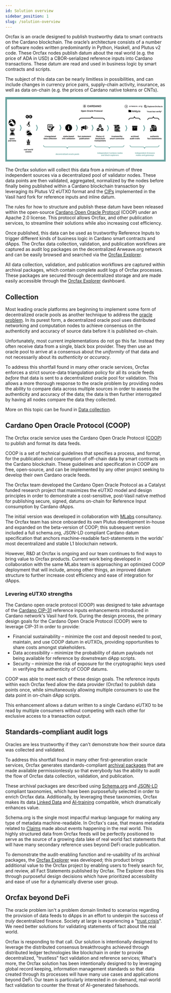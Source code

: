 ```yaml
---
id: Solution overview
sidebar_position: 1
slug: /solution-overview
---
```


Orcfax is an oracle designed to publish trustworthy data to smart contracts on
the Cardano blockchain. The oracle’s architecture consists of a number of
software nodes written predominantly in Python, Haskell, and Plutus v2 code.
These Orcfax nodes publish datum about the real world
(e.g. the price of ADA in USD) a CBOR-serialized reference inputs into Cardano
transactions. These datum are read and used in business logic by smart contracts
and scripts.

The subject of this data can be nearly limitless in possibilities, and can
include changes in currency price pairs, supply-chain activity, insurance, as
well as data on-chain (e.g. the prices of Cardano native tokens or CNTs).

![Orcfax solution overview](/img/2023-07-06--Orcfax-concept-diagram.png)

The Orcfax solution will collect this data from a minimum of three independent
sources via a decentralized pool of validator nodes. These data points are then
validated, aggregated, normalized by the nodes before finally being published
within a Cardano blockchain transaction by leveraging its Plutus V2 eUTXO format
and the [CIPs](https://github.com/mlabs-haskell/cardano-open-oracle-protocol/blob/9e9c9aedba84d32e424b1dd116b4734e1a42f3bc/coop-docs/00-design.md#:~:text=Cardano%20features%20enabling%20Oracles) implemented in the Vasil
hard fork for reference inputs and inline datum.

The rules for how to structure and publish these datum have been released within
the open-source [Cardano Open Oracle Protocol](https://github.com/mlabs-haskell/cardano-open-oracle-protocol/tree/main) (COOP) under an Apache 2.0 license.
This protocol allows Orcfax, and other publication services, to streamline their
solutions while also increasing cost efficiency.

Once published, this data can be used as trustworthy Reference Inputs to trigger
different kinds of business logic in Cardano smart contracts and dApps. The
Orcfax data collection, validation, and publication workflows are captured as
audit log packages on the decentralized Arweave.org network and can be easily
browsed and searched via the [Orcfax Explorer](https://explorer.orcfax.io/).

All data collection, validation, and publication workflows are captured within
archival packages, which contain complete audit logs of Orcfax processes. These
packages are secured through decentralized storage and are made easily
accessible through the [Orcfax Explorer](https://explorer.orcfax.io/) dashboard.

## Collection
Most leading oracle platforms are beginning to implement some form of
decentralized oracle pools as another technique to address the
[oracle problem](oracle-basics#what-is-the-oracle-problem).
In its purest form, a decentralized oracle pool uses distributed networking and
computation nodes to achieve consensus on the authenticity and accuracy of
source data before it is published on-chain.

Unfortunately, most current implementations do not go this far. Instead they
often receive data from a single, black box provider. They then use an oracle
pool to arrive at a consensus about the *uniformity* of that data and not
necessarily about its *authenticity* or *accuracy*.

To address this shortfall found in many other oracle services, Orcfax enforces
a strict source-data triangulation policy for all its oracle feeds *before*
that data is sent to a decentralized oracle pool for validation. This allows a
more thorough response to the oracle problem by providing nodes the ability to
compare data across multiple sources in order to assess the authenticity and
accuracy of the data; the data is then further interrogated by having all nodes
compare the data they collected.

More on this topic can be found in [Data collection](data-collection).

## Cardano Open Oracle Protocol (COOP)
The Orcfax oracle service uses the Cardano Open Oracle Protocol
([COOP](https://github.com/mlabs-haskell/cardano-open-oracle-protocol/))
to publish and format its data feeds.

COOP is a set of technical guidelines that specifies a process, and format, for
the publication and consumption of off-chain data by smart contracts on the
Cardano blockchain. These guidelines and specification in COOP are free,
open-source, and can be implemented by any other project seeking to develop
their own Cardano oracle feeds.

The Orcfax team developed the Cardano Open Oracle Protocol as a Catalyst
funded research project that maximizes the eUTXO model and design principles
in order to demonstrate a cost-sensitive, post-Vasil native method for
publishing secure, signed, datums on-chain for Reference Input consumption by
Cardano dApps.

The initial version was developed in collaboration with
[MLabs](https://mlabs.city/) consultancy. The Orcfax team has since onboarded
its own Plutus development in-house and expanded on the beta-version of COOP;
this subsequent version included a full schema.org, JSON-LD compliant
Cardano datum specification that anchors machine-readable fact-statements in
the worlds' most decentralized and stable L1 blockchain network.

However, R&D at Orcfax is ongoing and our team continues to find ways to bring
value to Orcfax products. Current work being developed in collaboration with
the same MLabs team is approaching an optimized COOP deployment that will
include, among other things, an improved datum structure to further increase
cost efficiency and ease of integration for dApps.

### Levering eUTXO strengths
The Cardano open oracle protocol (COOP) was designed to take advantage of the
[Cardano CIP-31](https://cips.cardano.org/cips/cip31/) reference inputs
enhancements introduced in Cardano network's Vasil hard fork. During the design
process, the primary design goals for the Cardano Open Oracle Protocol (COOP)
were to leverage CIP-31 in order to provide:

* Financial sustainability – minimize the cost and deposit needed to post,
maintain, and use COOP datum in eUTXOs, providing opportunities to share costs
amongst stakeholders.
* Data accessibility – minimize the probability of datum payloads not being
available for reference by downstream dApp scripts.
* Security – minimize the risk of exposure for the cryptographic keys used in
verifying the authenticity of COOP datums.

COOP was able to meet each of these design goals. The reference inputs
within each Orcfax feed allow the data provider (Orcfax) to publish data points
once, while simultaneously allowing multiple consumers to use the data point in
on-chain dApp scripts.

This enhancement allows a datum written to a single Cardano eUTXO to be read by
multiple consumers without competing with each other for exclusive access to
a transaction output.

## Standards-compliant audit logs
Oracles are less trustworthy if they can't demonstrate how their source data
was collected and validated.

To address this shortfall found in many other first-generation oracle services,
Orcfax generates standards-compliant
[archival packages](design#5-archive-data-validation-audit-logs) that are made
available permissionlessly so that everybody has the ability to audit the flow
of Orcfax data collection, validation, and publication.

These archival packages are described using [Schema.org](https://schema.org)
and [JSON-LD](https://json-ld.org/) compliant taxonomies, which have been
purposefully selected in order to enrich Orcfax data. Additionally, by
leveraging these taxonomies, Orcfax makes its data
[Linked Data](https://en.wikipedia.org/wiki/Linked_data) and
[AI-training](https://www.telusinternational.com/insights/ai-data/article/how-to-train-ai)
compatible, which dramatically enhances value.

Schema.org is the single most impactful markup language for making any type
of metadata machine-readable. In Orcfax's case, that means metadata related to
[Claims](https://schema.org/Claim) made about events happening in the real
world. This highly structured data from Orcfax feeds will be perfectly
positioned to serve as the source of a growing data lake of real world fact
statements that will have many secondary reference uses beyond DeFi oracle
publication.

To demonstrate the audit-enabling function and re-usability of its archival
packages, the [Orcfax Explorer](https://explorer.orcfax.io) was developed; this
product brings additional value to the Orcfax project by enabling users to
freely search for, and review, all Fact Statements published by Orcfax. The
Explorer does this through purposeful design decisions which have prioritized
accessibility and ease of use for a dynamically diverse user group.

## Orcfax beyond DeFi
The oracle problem isn't a problem domain limited to scenarios regarding the
provision of data feeds to dApps in an effort to underpin the success of
*truly* decentralized finance. Society at large is experiencing a
"[trust crisis](https://medium.com/coinmonks/orcfax-the-trust-machine-revisited-c475dbb0a5d6)".
We need better solutions for validating statements of fact about the real
world.

Orcfax is responding to that call. Our solution is intentionally designed
to leverage the distributed consensus breakthroughs achieved through
distributed ledger technologies like blockchain in order to provide
decentralized, "trustless" fact validation and reference services; What's more,
the Orcfax solution has been intentionally designed to by leveraging global
record keeping, information management standards so that data created through
its processes will have many use cases and applications beyond DeFi. Our team
is particularly interested in on-demand, real-world fact validation to counter
the threat of AI-generated falsehoods.
